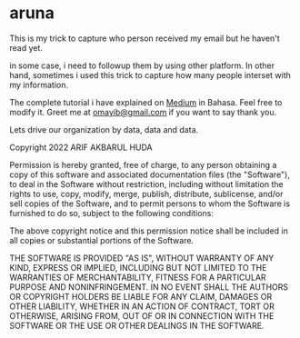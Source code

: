 # aruna
This is my trick to capture who person received my email but he haven't read yet.

in some case, i need to followup them by using other platform. In other hand, sometimes i used this trick to capture how many people interset with my information.

The complete tutorial i have explained on [Medium](https://akbarul.medium.com/cara-melihat-email-telah-dibaca-atau-belum-41dd925816b8) in Bahasa. Feel free to modify it. Greet me at omayib@gmail.com if you want to say thank you.

Lets drive our organization by data, data and data.

Copyright 2022 ARIF AKBARUL HUDA

Permission is hereby granted, free of charge, to any person obtaining a copy of this software and associated documentation files (the "Software"), to deal in the Software without restriction, including without limitation the rights to use, copy, modify, merge, publish, distribute, sublicense, and/or sell copies of the Software, and to permit persons to whom the Software is furnished to do so, subject to the following conditions:

The above copyright notice and this permission notice shall be included in all copies or substantial portions of the Software.

THE SOFTWARE IS PROVIDED "AS IS", WITHOUT WARRANTY OF ANY KIND, EXPRESS OR IMPLIED, INCLUDING BUT NOT LIMITED TO THE WARRANTIES OF MERCHANTABILITY, FITNESS FOR A PARTICULAR PURPOSE AND NONINFRINGEMENT. IN NO EVENT SHALL THE AUTHORS OR COPYRIGHT HOLDERS BE LIABLE FOR ANY CLAIM, DAMAGES OR OTHER LIABILITY, WHETHER IN AN ACTION OF CONTRACT, TORT OR OTHERWISE, ARISING FROM, OUT OF OR IN CONNECTION WITH THE SOFTWARE OR THE USE OR OTHER DEALINGS IN THE SOFTWARE.
